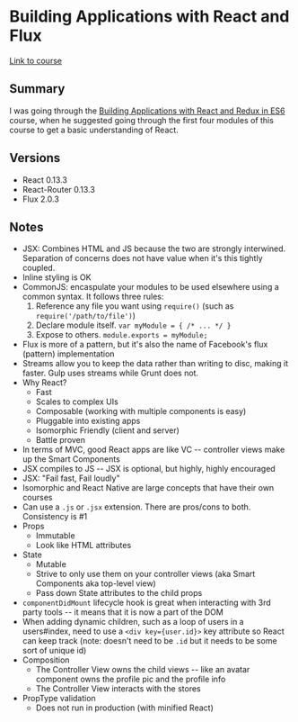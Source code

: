 # Building Applications with React and Flux

[Link to course](https://app.pluralsight.com/library/courses/react-flux-building-applications/table-of-contents)

## Summary

I was going through the [Building Applications with React and Redux in ES6](https://app.pluralsight.com/player?author=cory-house&name=react-redux-react-router-es6-m1&mode=live&clip=1&course=react-redux-react-router-es6) course, when he suggested going through the first four modules of this course to get a basic understanding of React.

## Versions

* React 0.13.3
* React-Router 0.13.3
* Flux 2.0.3

## Notes

* JSX: Combines HTML and JS because the two are strongly interwined. Separation of concerns does not have value when it's this tightly coupled.
* Inline styling is OK
* CommonJS: encaspulate your modules to be used elsewhere using a common syntax. It follows three rules:
	1. Reference any file you want using `require()` (such as `require('/path/to/file')`)
	1. Declare module itself. `var myModule = { /* ... */ }`
	1. Expose to others. `module.exports = myModule;`
* Flux is more of a pattern, but it's also the name of Facebook's flux (pattern) implementation
* Streams allow you to keep the data rather than writing to disc, making it faster. Gulp uses streams while Grunt does not.
* Why React?
	* Fast
	* Scales to complex UIs
	* Composable (working with multiple components is easy)
	* Pluggable into existing apps
	* Isomorphic Friendly (client and server)
	* Battle proven
* In terms of MVC, good React apps are like VC -- controller views make up the Smart Components
* JSX compiles to JS -- JSX is optional, but highly, highly encouraged
* JSX: "Fail fast, Fail loudly"
* Isomorphic and React Native are large concepts that have their own courses
* Can use a `.js` or `.jsx` extension. There are pros/cons to both. Consistency is #1
* Props
	* Immutable
	* Look like HTML attributes
* State
	* Mutable
	* Strive to only use them on your controller views (aka Smart Components aka top-level view)
	* Pass down State attributes to the child props
* `componentDidMount` lifecycle hook is great when interacting with 3rd party tools -- it means that it is now a part of the DOM
* When adding dynamic children, such as a loop of users in a users#index, need to use a `<div key={user.id}>` key attribute so React can keep track (note: doesn't need to be `.id` but it needs to be some sort of unique id)
* Composition
	* The Controller View owns the child views -- like an avatar component owns the profile pic and the profile info
	* The Controller View interacts with the stores
* PropType validation
	* Does not run in production (with minified React)
